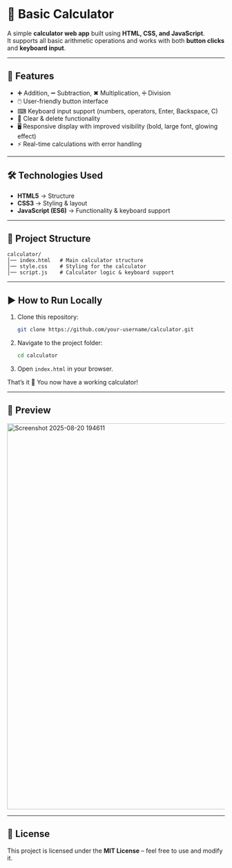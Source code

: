 # 🧮 Basic Calculator

A simple **calculator web app** built using **HTML, CSS, and JavaScript**.  
It supports all basic arithmetic operations and works with both **button clicks** and **keyboard input**.

---

## 🚀 Features
- ➕ Addition, ➖ Subtraction, ✖ Multiplication, ➗ Division
- 🖱️ User-friendly button interface
- ⌨ Keyboard input support (numbers, operators, Enter, Backspace, C)
- 🧹 Clear & delete functionality
- 🖥️ Responsive display with improved visibility (bold, large font, glowing effect)
- ⚡ Real-time calculations with error handling

---

## 🛠️ Technologies Used
- **HTML5** → Structure
- **CSS3** → Styling & layout
- **JavaScript (ES6)** → Functionality & keyboard support

---

## 📂 Project Structure
```
calculator/
│── index.html   # Main calculator structure
│── style.css    # Styling for the calculator
│── script.js    # Calculator logic & keyboard support
```

---

## ▶️ How to Run Locally
1. Clone this repository:
   ```bash
   git clone https://github.com/your-username/calculator.git
   ```
2. Navigate to the project folder:
   ```bash
   cd calculator
   ```
3. Open `index.html` in your browser.

That’s it 🎉 You now have a working calculator!

---

## 📸 Preview
<img width="1888" height="893" alt="Screenshot 2025-08-20 194611" src="https://github.com/user-attachments/assets/98ceb711-60e5-4293-863c-0aa5da0c8cd3" />


---

## 📜 License
This project is licensed under the **MIT License** – feel free to use and modify it.
